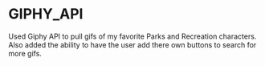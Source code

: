 # GIPHY_API

Used Giphy API to pull gifs of my favorite Parks and Recreation characters. Also added the ability to have the user add there own buttons to search for more gifs. 